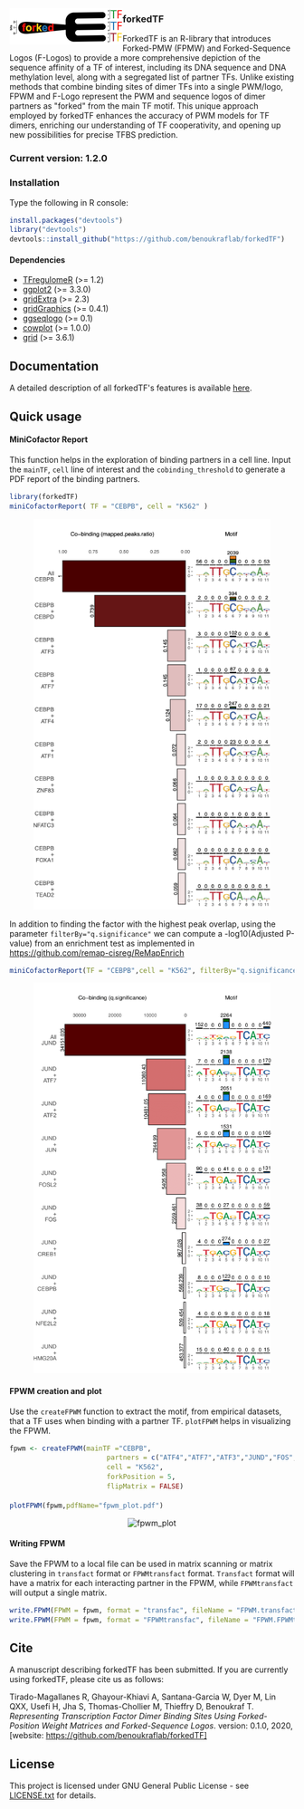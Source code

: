 <p align="center">
  <img src="/inst/logo-forkedTF.png" width="200" alt="accessibility text" align='left'>
</p> 

### forkedTF
ForkedTF is an R-library that introduces Forked-PMW (FPMW) and Forked-Sequence Logos (F-Logos) to provide a more comprehensive depiction of the sequence affinity of a TF of interest, including its DNA sequence and DNA methylation level, along with a segregated list of partner TFs. Unlike existing methods that combine binding sites of dimer TFs into a single PWM/logo, FPWM and F-Logo represent the PWM and sequence logos of dimer partners as "forked" from the main TF motif. This unique approach employed by forkedTF enhances the accuracy of PWM models for TF dimers, enriching our understanding of TF cooperativity, and opening up new possibilities for precise TFBS prediction.
 
### Current version: 1.2.0
### Installation
Type the following in R console:
```r
install.packages("devtools")
library("devtools")
devtools::install_github("https://github.com/benoukraflab/forkedTF")
```
#### Dependencies
   - [TFregulomeR](https://github.com/benoukraflab/TFregulomeR) (>= 1.2)
   - [ggplot2](https://cran.r-project.org/web/packages/ggplot2/index.html) (>= 3.3.0)
   - [gridExtra](https://cran.r-project.org/web/packages/gridExtra/index.html) (>= 2.3)
   - [gridGraphics](https://cran.r-project.org/web/packages/gridGraphics/index.html) (>= 0.4.1)
   - [ggseqlogo](https://cran.r-project.org/web/packages/ggseqlogo/index.html) (>= 0.1)
   - [cowplot](https://cran.r-project.org/web/packages/cowplot/index.html) (>= 1.0.0)
   - [grid](https://www.rdocumentation.org/packages/grid/versions/3.6.1) (>= 3.6.1)

## Documentation
A detailed description of all forkedTF's features is available [here](https://github.com/benoukraflab/forkedTF/wiki).

## Quick usage
#### MiniCofactor Report
This function helps in the exploration of binding partners in a cell line. Input the `mainTF`, `cell` line of interest and the `cobinding_threshold` to generate a PDF report of the binding partners.

```r
library(forkedTF)
miniCofactorReport( TF = "CEBPB", cell = "K562" )
```
<div align="center">
<a name="miniCofactorReport"/>
<img src="./inst/MM1_HSA_K562_CEBPB_cofactor_minireport.png" alt="miniCofactorReport" width="420" height="690" ></img>
</a>
</div>

In addition to finding the factor with the highest peak overlap, using the parameter `filterBy="q.significance"` we can compute a -log10(Adjusted P-value) from an enrichment test as implemented in https://github.com/remap-cisreg/ReMapEnrich
```r
miniCofactorReport(TF = "CEBPB",cell = "K562", filterBy="q.significance")
```
<div align="center">
<a name="miniCofactorReport"/>
<img src="./inst/test_qsignificance-1.png" alt="miniCofactorReport" width="420" height="690" ></img>
</a>
</div>

#### FPWM creation and plot
Use the `createFPWM` function to extract the motif, from empirical datasets, that a TF uses when binding with a partner TF. `plotFPWM` helps in visualizing the FPWM.
```r
fpwm <- createFPWM(mainTF ="CEBPB",
                        partners = c("ATF4","ATF7","ATF3","JUND","FOS","CEBPD"),
                        cell = "K562", 
                        forkPosition = 5,
                        flipMatrix = FALSE)

plotFPWM(fpwm,pdfName="fpwm_plot.pdf")
```
<div align="center">
<a name="fpwm_plot"/>
<img src="./inst/fpwm_plot.png" alt="fpwm_plot" width="340" height="630" ></img>
</a>
</div>

#### Writing FPWM
Save the FPWM to a local file can be used in matrix scanning or matrix clustering in `transfact` format or `FPWMtransfact` format. `Transfact` format will have a matrix for each interacting partner in the FPWM, while `FPWMtransfact` will output a single matrix.
```r
write.FPWM(FPWM = fpwm, format = "transfac", fileName = "FPWM.transfact" )
write.FPWM(FPWM = fpwm, format = "FPWMtransfac", fileName = "FPWM.FPWMtransfac" )
```
   
## Cite
A manuscript describing forkedTF has been submitted. If you are currently using forkedTF, please cite us as follows: 

Tirado-Magallanes R, Ghayour-Khiavi A, Santana-Garcia W, Dyer M, Lin QXX, Usefi H, Jha S, Thomas-Chollier M, Thieffry D, Benoukraf T.
*Representing Transcription Factor Dimer Binding Sites Using Forked-Position Weight Matrices and Forked-Sequence Logos*.
version: 0.1.0, 2020, [website: https://github.com/benoukraflab/forkedTF]

## License
This project is licensed under GNU General Public License - see [LICENSE.txt](./LICENSE.txt) for details.
